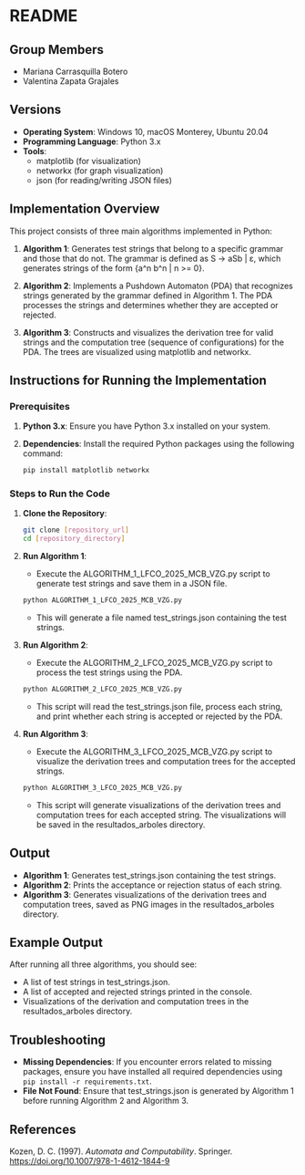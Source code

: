 # README

## Group Members
- Mariana Carrasquilla Botero
- Valentina Zapata Grajales

## Versions
- **Operating System**: Windows 10, macOS Monterey, Ubuntu 20.04
- **Programming Language**: Python 3.x
- **Tools**:
  - matplotlib (for visualization)
  - networkx (for graph visualization)
  - json (for reading/writing JSON files)

## Implementation Overview

This project consists of three main algorithms implemented in Python:

1. **Algorithm 1**: Generates test strings that belong to a specific grammar and those that do not. The grammar is defined as S → aSb | ε, which generates strings of the form {a^n b^n | n >= 0}.

2. **Algorithm 2**: Implements a Pushdown Automaton (PDA) that recognizes strings generated by the grammar defined in Algorithm 1. The PDA processes the strings and determines whether they are accepted or rejected.

3. **Algorithm 3**: Constructs and visualizes the derivation tree for valid strings and the computation tree (sequence of configurations) for the PDA. The trees are visualized using matplotlib and networkx.

## Instructions for Running the Implementation

### Prerequisites

1. **Python 3.x**: Ensure you have Python 3.x installed on your system.

2. **Dependencies**: Install the required Python packages using the following command:
   ```bash
   pip install matplotlib networkx
   ```

### Steps to Run the Code

1. **Clone the Repository**:
   ```bash
   git clone [repository_url]
   cd [repository_directory]
   ```

2. **Run Algorithm 1**:
   - Execute the ALGORITHM_1_LFCO_2025_MCB_VZG.py script to generate test strings and save them in a JSON file.
   ```bash
   python ALGORITHM_1_LFCO_2025_MCB_VZG.py
   ```
   - This will generate a file named test_strings.json containing the test strings.

3. **Run Algorithm 2**:
   - Execute the ALGORITHM_2_LFCO_2025_MCB_VZG.py script to process the test strings using the PDA.
   ```bash
   python ALGORITHM_2_LFCO_2025_MCB_VZG.py
   ```
   - This script will read the test_strings.json file, process each string, and print whether each string is accepted or rejected by the PDA.

4. **Run Algorithm 3**:
   - Execute the ALGORITHM_3_LFCO_2025_MCB_VZG.py script to visualize the derivation trees and computation trees for the accepted strings.
   ```bash
   python ALGORITHM_3_LFCO_2025_MCB_VZG.py
   ```
   - This script will generate visualizations of the derivation trees and computation trees for each accepted string. The visualizations will be saved in the resultados_arboles directory.

## Output

- **Algorithm 1**: Generates test_strings.json containing the test strings.
- **Algorithm 2**: Prints the acceptance or rejection status of each string.
- **Algorithm 3**: Generates visualizations of the derivation trees and computation trees, saved as PNG images in the resultados_arboles directory.

## Example Output

After running all three algorithms, you should see:
- A list of test strings in test_strings.json.
- A list of accepted and rejected strings printed in the console.
- Visualizations of the derivation and computation trees in the resultados_arboles directory.

## Troubleshooting

- **Missing Dependencies**: If you encounter errors related to missing packages, ensure you have installed all required dependencies using `pip install -r requirements.txt`.
- **File Not Found**: Ensure that test_strings.json is generated by Algorithm 1 before running Algorithm 2 and Algorithm 3.

## References

Kozen, D. C. (1997). *Automata and Computability*. Springer. https://doi.org/10.1007/978-1-4612-1844-9
